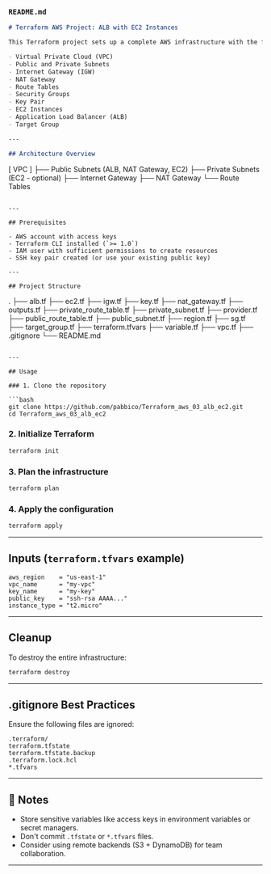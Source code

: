 ### `README.md`

```markdown
# Terraform AWS Project: ALB with EC2 Instances

This Terraform project sets up a complete AWS infrastructure with the following components:

- Virtual Private Cloud (VPC)
- Public and Private Subnets
- Internet Gateway (IGW)
- NAT Gateway
- Route Tables
- Security Groups
- Key Pair
- EC2 Instances
- Application Load Balancer (ALB)
- Target Group

---

## Architecture Overview

```

\[ VPC ]
├── Public Subnets (ALB, NAT Gateway, EC2)
├── Private Subnets (EC2 - optional)
├── Internet Gateway
├── NAT Gateway
└── Route Tables

```

---

## Prerequisites

- AWS account with access keys
- Terraform CLI installed (`>= 1.0`)
- IAM user with sufficient permissions to create resources
- SSH key pair created (or use your existing public key)

---

## Project Structure

```

.
├── alb.tf
├── ec2.tf
├── igw\.tf
├── key.tf
├── nat\_gateway.tf
├── outputs.tf
├── private\_route\_table.tf
├── private\_subnet.tf
├── provider.tf
├── public\_route\_table.tf
├── public\_subnet.tf
├── region.tf
├── sg.tf
├── target\_group.tf
├── terraform.tfvars
├── variable.tf
├── vpc.tf
├── .gitignore
└── README.md

````

---

## Usage

### 1. Clone the repository

```bash
git clone https://github.com/pabbico/Terraform_aws_03_alb_ec2.git
cd Terraform_aws_03_alb_ec2
````

### 2. Initialize Terraform

```bash
terraform init
```

### 3. Plan the infrastructure

```bash
terraform plan
```

### 4. Apply the configuration

```bash
terraform apply
```

---

## Inputs (`terraform.tfvars` example)

```hcl
aws_region    = "us-east-1"
vpc_name      = "my-vpc"
key_name      = "my-key"
public_key    = "ssh-rsa AAAA..."
instance_type = "t2.micro"
```

---

## Cleanup

To destroy the entire infrastructure:

```bash
terraform destroy
```

---

## .gitignore Best Practices

Ensure the following files are ignored:

```
.terraform/
terraform.tfstate
terraform.tfstate.backup
.terraform.lock.hcl
*.tfvars
```

---

## 📌 Notes

* Store sensitive variables like access keys in environment variables or secret managers.
* Don't commit `.tfstate` or `*.tfvars` files.
* Consider using remote backends (S3 + DynamoDB) for team collaboration.

---
